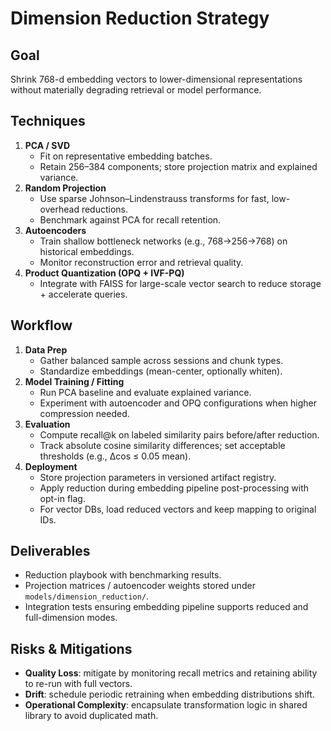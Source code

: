 # Dimension Reduction Strategy

## Goal
Shrink 768-d embedding vectors to lower-dimensional representations without materially degrading retrieval or model performance.

## Techniques
1. **PCA / SVD**
   - Fit on representative embedding batches.
   - Retain 256–384 components; store projection matrix and explained variance.
2. **Random Projection**
   - Use sparse Johnson–Lindenstrauss transforms for fast, low-overhead reductions.
   - Benchmark against PCA for recall retention.
3. **Autoencoders**
   - Train shallow bottleneck networks (e.g., 768→256→768) on historical embeddings.
   - Monitor reconstruction error and retrieval quality.
4. **Product Quantization (OPQ + IVF-PQ)**
   - Integrate with FAISS for large-scale vector search to reduce storage + accelerate queries.

## Workflow
1. **Data Prep**
   - Gather balanced sample across sessions and chunk types.
   - Standardize embeddings (mean-center, optionally whiten).
2. **Model Training / Fitting**
   - Run PCA baseline and evaluate explained variance.
   - Experiment with autoencoder and OPQ configurations when higher compression needed.
3. **Evaluation**
   - Compute recall@k on labeled similarity pairs before/after reduction.
   - Track absolute cosine similarity differences; set acceptable thresholds (e.g., Δcos ≤ 0.05 mean).
4. **Deployment**
   - Store projection parameters in versioned artifact registry.
   - Apply reduction during embedding pipeline post-processing with opt-in flag.
   - For vector DBs, load reduced vectors and keep mapping to original IDs.

## Deliverables
- Reduction playbook with benchmarking results.
- Projection matrices / autoencoder weights stored under `models/dimension_reduction/`.
- Integration tests ensuring embedding pipeline supports reduced and full-dimension modes.

## Risks & Mitigations
- **Quality Loss**: mitigate by monitoring recall metrics and retaining ability to re-run with full vectors.
- **Drift**: schedule periodic retraining when embedding distributions shift.
- **Operational Complexity**: encapsulate transformation logic in shared library to avoid duplicated math.
